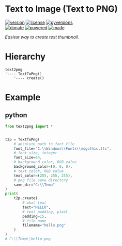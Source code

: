# Text to Image (Text to PNG)

<badges>[![version](https://img.shields.io/pypi/v/text2png.svg)](https://pypi.org/project/text2png/)
[![license](https://img.shields.io/pypi/l/text2png.svg)](https://pypi.org/project/text2png/)
[![pyversions](https://img.shields.io/pypi/pyversions/text2png.svg)](https://pypi.org/project/text2png/)  
[![donate](https://img.shields.io/badge/Donate-Paypal-0070ba.svg)](https://paypal.me/foxe6)
[![powered](https://img.shields.io/badge/Powered%20by-UTF8-red.svg)](https://paypal.me/foxe6)
[![made](https://img.shields.io/badge/Made%20with-PyCharm-red.svg)](https://paypal.me/foxe6)
</badges>

<i>Easiest way to create text thumbnail.</i>

# Hierarchy

```
text2png
'---- TextToPng()
    '---- create()
```

# Example

## python
```python
from text2png import *


t2p = TextToPng(
    # absolute path to font file
    font_file="C:\\Windows\\Fonts\\msgothic.ttc",
    # font size, integer    
    font_size=64,
    # background color, RGB value
    background_color=(0, 0, 0),
    # text color, RGB value
    text_color=(255, 255, 255),
    # png file save directory
    save_dir="C:\\Temp"
)
print(
    t2p.create(
        # what text
        text="HELLO",
        # text padding, pixel
        padding=15,
        # file name
        filename="hello.png"
    )
)
# C:\\Temp\\hello.png
```
